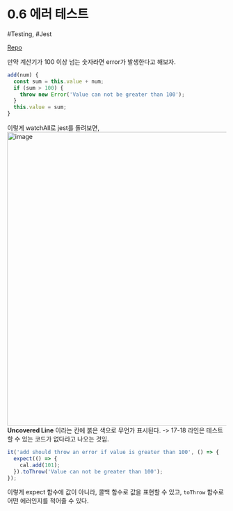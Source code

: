 # 0.6 에러 테스트

#Testing, #Jest

[Repo](https://github.com/pozafly/Jest-Example)

만약 계산기가 100 이상 넘는 숫자라면 error가 발생한다고 해보자.

```js
add(num) {
  const sum = this.value + num;
  if (sum > 100) {
    throw new Error('Value can not be greater than 100');
  }
  this.value = sum;
}
```

이렇게 watchAll로 jest를 돌려보면,
<img width="676" alt="image" src="https://user-images.githubusercontent.com/59427983/194761505-196bfb3c-2d89-499c-b845-87a1302105fd.png">
**Uncovered Line** 이라는 칸에 붉은 색으로 무언가 표시된다. -> 17-18 라인은 테스트할 수 있는 코드가 없다라고 나오는 것임.

```js
it('add should throw an error if value is greater than 100', () => {
  expect(() => {
    cal.add(101);
  }).toThrow('Value can not be greater than 100');
});
```

이렇게 expect 함수에 값이 아니라, 콜백 함수로 값을 표현할 수 있고, `toThrow` 함수로 어떤 에러인지를 적어줄 수 있다.
